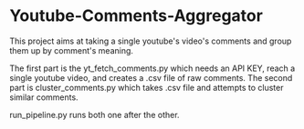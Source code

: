 # Youtube-Comments-Aggregator
This project aims at taking a single youtube's video's comments and group them up by comment's meaning.

The first part is the yt_fetch_comments.py which needs an API KEY, reach a single youtube video, and creates a .csv file of raw comments.
The second part is cluster_comments.py which takes .csv file and attempts to cluster similar comments.

run_pipeline.py runs both one after the other.
